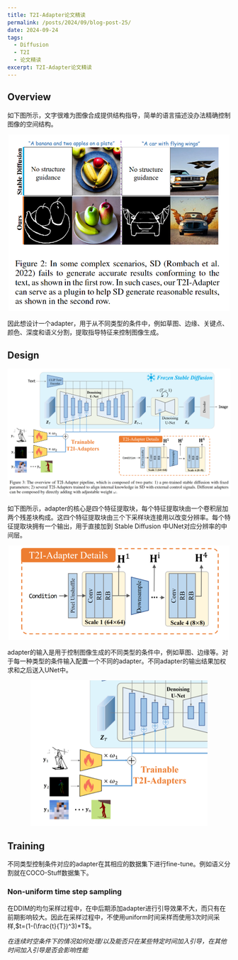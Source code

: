 ```yaml
---
title: T2I-Adapter论文精读
permalink: /posts/2024/09/blog-post-25/
date: 2024-09-24
tags:
  - Diffusion
  - T2I
  - 论文精读
excerpt: T2I-Adapter论文精读
---
```


## Overview
如下图所示，文字很难为图像合成提供结构指导，简单的语言描述没办法精确控制图像的空间结构。

<div style="text-align: center;">
  <img src='/images/25/25-1.png' width='500' height='auto'>
</div>

因此想设计一个adapter，用于从不同类型的条件中，例如草图、边缘、关键点、颜色、深度和语义分割，提取指导特征来控制图像生成。

## Design
<img src='/images/25/25-2.png' width='1000' height='auto'>


如下图所示，adapter的核心是四个特征提取块，每个特征提取块由一个卷积层加两个残差块构成。这四个特征提取块由三个下采样块连接用以改变分辨率。每个特征提取块拥有一个输出，用于直接加到 Stable Diffusion 中UNet对应分辨率的中间层。

<div style="text-align: center;">
  <img src='/images/25/25-3.png' width='500' height='auto'>
</div>

adapter的输入是用于控制图像生成的不同类型的条件中，例如草图、边缘等。对于每一种类型的条件输入配置一个不同的adapter。不同adapter的输出结果加权求和之后送入UNet中。


<div style="text-align: center;">
  <img src='/images/25/25-4.png' width='400' height='auto'>
</div>

## Training

不同类型控制条件对应的adapter在其相应的数据集下进行fine-tune。例如语义分割就在COCO-Stuff数据集下。

### Non-uniform time step sampling

在DDIM的均匀采样过程中，在中后期添加adapter进行引导效果不大，而只有在前期影响较大。因此在采样过程中，不使用uniform时间采样而使用3次时间采样,$t=(1-(\frac{t}{T})^3)*T$。 

*在连续时空条件下的情况如何处理/以及能否只在某些特定时间加入引导，在其他时间加入引导是否会影响性能*